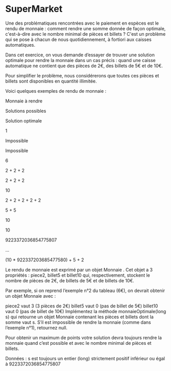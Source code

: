 # SuperMarket
Une des problématiques rencontrées avec le paiement en espèces est le rendu de monnaie : comment rendre une somme donnée de façon optimale, c'est-à-dire avec le nombre minimal de pièces et billets ? C'est un problème qui se pose à chacun de nous quotidiennement, à fortiori aux caisses automatiques.

Dans cet exercice, on vous demande d’essayer de trouver une solution optimale pour rendre la monnaie dans un cas précis : quand une caisse automatique ne contient que des pièces de 2€, des billets de 5€ et de 10€.

Pour simplifier le problème, nous considérerons que toutes ces pièces et billets sont disponibles en quantité illimitée.

Voici quelques exemples de rendu de monnaie :

Monnaie à rendre

Solutions possibles

Solution optimale

1

Impossible

Impossible

6

2 + 2 + 2

2 + 2 + 2

10

2 + 2 + 2 + 2 + 2

5 + 5

10

10

9223372036854775807

...

(10 * 922337203685477580) + 5 + 2


Le rendu de monnaie est exprimé par un objet Monnaie . Cet objet a 3 propriétés : piece2, billet5 et billet10 qui, respectivement, stockent le nombre de pièces de 2€, de billets de 5€ et de billets de 10€.

Par exemple, si on reprend l’exemple n°2 du tableau (6€), on devrait obtenir un objet Monnaie avec :

piece2 vaut 3 (3 pièces de 2€)
billet5 vaut 0 (pas de billet de 5€)
billet10 vaut 0 (pas de billet de 10€)
Implémentez la méthode monnaieOptimale(long s) qui retourne un objet Monnaie contenant les pièces et billets dont la somme vaut s. S’il est impossible de rendre la monnaie (comme dans l’exemple n°1), retournez null.

Pour obtenir un maximum de points votre solution devra toujours rendre la monnaie quand c’est possible et avec le nombre minimal de pièces et billets.

Données : s est toujours un entier (long) strictement positif inférieur ou égal à 9223372036854775807
